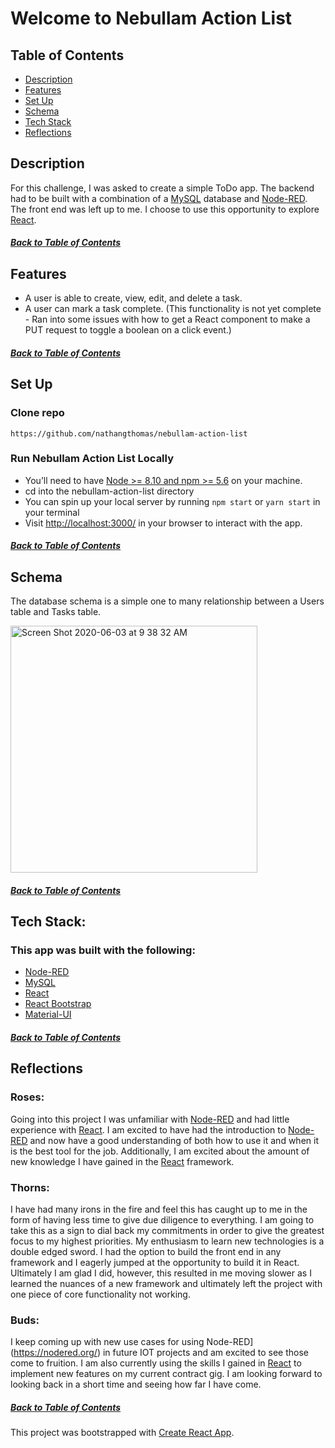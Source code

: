 # Welcome to Nebullam Action List

## Table of Contents
<!--ts-->
* [Description](#description)
* [Features](#features)
* [Set Up](#set-up)
* [Schema](#schema)
* [Tech Stack](#tech-stack)
* [Reflections](#reflections)
<!--te-->

## Description
For this challenge, I was asked to create a simple ToDo app. The backend had to be built with a combination of a [MySQL](https://www.mysql.com/) database and [Node-RED](https://nodered.org/). The front end was left up to me. I choose to use this opportunity to explore [React](https://reactjs.org/).
##### [Back to Table of Contents](#table-of-contents)


## Features
- A user is able to create, view, edit, and delete a task.
- A user can mark a task complete. (This functionality is not yet complete - Ran into some issues with how to get a React component to make a PUT request to toggle a boolean on a click event.)
##### [Back to Table of Contents](#table-of-contents)



## **Set Up**

### Clone repo
```
https://github.com/nathangthomas/nebullam-action-list
```
### Run Nebullam Action List Locally
- You’ll need to have [Node >= 8.10 and npm >= 5.6](https://nodejs.org/en/) on your machine.
- cd into the nebullam-action-list directory
- You can spin up your local server by running `npm start` or `yarn start` in your terminal
- Visit [http://localhost:3000/](http://localhost:3000/) in your browser to interact with the app.
##### [Back to Table of Contents](#table-of-contents)


## Schema
The database schema is a simple one to many relationship between a Users table and Tasks table.

<img width="395" alt="Screen Shot 2020-06-03 at 9 38 32 AM" src="https://user-images.githubusercontent.com/47466067/83657421-12514600-a57e-11ea-9f63-b4172c65ac01.png">

##### [Back to Table of Contents](#table-of-contents)


## Tech Stack:
### This app was built with the following:
- [Node-RED](https://nodered.org/)
- [MySQL](https://www.mysql.com/)
- [React](https://reactjs.org/)
- [React Bootstrap](https://react-bootstrap.github.io/)
- [Material-UI](https://material-ui.com/)
##### [Back to Table of Contents](#table-of-contents)

## Reflections
### Roses:
  Going into this project I was unfamiliar with [Node-RED](https://nodered.org/) and had little experience with [React](https://reactjs.org/). I am excited to have had the introduction to [Node-RED](https://nodered.org/) and now have a good understanding of both how to use it and when it is the best tool for the job. Additionally, I am excited about the amount of new knowledge I have gained in the [React](https://reactjs.org/) framework.

  ### Thorns:
  I have had many irons in the fire and feel this has caught up to me in the form of having less time to give due diligence to everything. I am going to take this as a sign to dial back my commitments in order to give the greatest focus to my highest priorities. My enthusiasm to learn new technologies is a double edged sword. I had the option to build the front end in any framework and I eagerly jumped at the opportunity to build it in React. Ultimately I am glad I did, however, this resulted in me moving slower as I learned the nuances of a new framework and ultimately left the project with one piece of core functionality not working.
  
### Buds:
  I keep coming up with new use cases for using Node-RED](https://nodered.org/) in future IOT projects and am excited to see those come to fruition. I am also currently using the skills I gained in [React](https://reactjs.org/) to implement new features on my current contract gig. I am looking forward to looking back in a short time and seeing how far I have come.


##### [Back to Table of Contents](#table-of-contents)






This project was bootstrapped with [Create React App](https://github.com/facebook/create-react-app).

